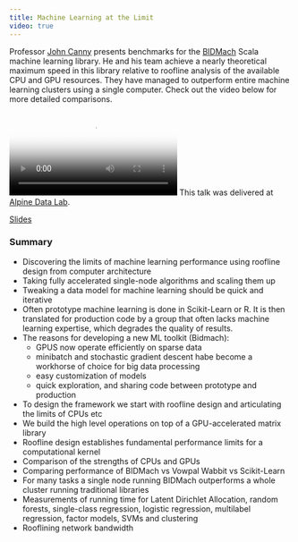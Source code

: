 ```yaml
---
title: Machine Learning at the Limit
video: true
---
```


Professor [John Canny](http://www.cs.berkeley.edu/~jfc/) presents
benchmarks for the [BIDMach](https://github.com/BIDData/BIDMach)
Scala machine learning library. He and his team achieve a nearly
theoretical maximum speed in this library relative to roofline
analysis of the available CPU and GPU resources. They have managed
to outperform entire machine learning clusters using a single
computer. Check out the video below for more detailed comparisons.

<video poster="https://i.vimeocdn.com/video/510970022.jpg?mw=700"
       class="video-js vjs-default-skin" controls preload="auto">
  <source src="http://player.vimeo.com/external/122075036.hd.mp4?s=c560edc9e62183abe4542a1f8b7a9bd2" type="video/mp4">
</video>
This talk was delivered at [Alpine Data Lab](http://alpinenow.com/).

<a class="embedly-card" href="http://www.slideshare.net/ChesterChen/sf-big-analytics">Slides</a>
<script async src="//cdn.embedly.com/widgets/platform.js" charset="UTF-8"></script>

### Summary

* Discovering the limits of machine learning performance using
  roofline design from computer architecture
* Taking fully accelerated single-node algorithms and scaling them
  up
* Tweaking a data model for machine learning should be quick and
  iterative
* Often prototype machine learning is done in Scikit-Learn or R.
  It is then translated for production code by a group that often
  lacks machine learning expertise, which degrades the quality of
  results.
* The reasons for developing a new ML toolkit (Bidmach):
    * GPUS now operate efficiently on sparse data
    * minibatch and stochastic gradient descent habe become a
      workhorse of choice for big data processing
    * easy customization of models
    * quick exploration, and sharing code between prototype and production
* To design the framework we start with roofline design and
  articulating the limits of CPUs etc
* We build the high level operations on top of a GPU-accelerated
  matrix library
* Roofline design establishes fundamental performance limits for a
  computational kernel
* Comparison of the strengths of CPUs and GPUs
* Comparing performance of BIDMach vs Vowpal Wabbit vs Scikit-Learn
* For many tasks a single node running BIDMach outperforms a whole
  cluster running traditional libraries
* Measurements of running time for Latent Dirichlet Allocation,
  random forests, single-class regression, logistic regression,
  multilabel regression, factor models, SVMs and clustering
* Rooflining network bandwidth
